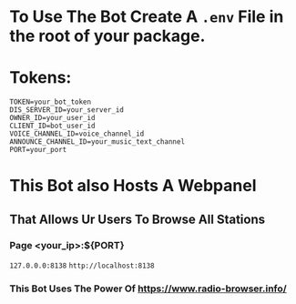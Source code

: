 # To Use The Bot Create A `.env` File in the root of your package.

# Tokens:
```env
TOKEN=your_bot_token
DIS_SERVER_ID=your_server_id
OWNER_ID=your_user_id
CLIENT_ID=bot_user_id
VOICE_CHANNEL_ID=voice_channel_id
ANNOUNCE_CHANNEL_ID=your_music_text_channel
PORT=your_port
```
# This Bot also Hosts A Webpanel 
## That Allows Ur Users To Browse All Stations 

### Page <your_ip>:${PORT}
`127.0.0.0:8138` 
`http://localhost:8138`

### This Bot Uses The Power Of https://www.radio-browser.info/
